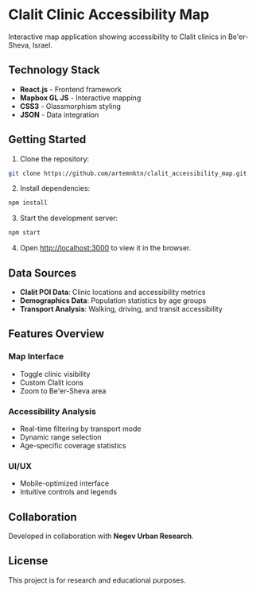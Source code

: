# Clalit Clinic Accessibility Map

Interactive map application showing accessibility to Clalit clinics in Be'er-Sheva, Israel.

## Technology Stack

- **React.js** - Frontend framework
- **Mapbox GL JS** - Interactive mapping
- **CSS3** - Glassmorphism styling
- **JSON** - Data integration

## Getting Started

1. Clone the repository:
```bash
git clone https://github.com/artemnktn/clalit_accessibility_map.git
```

2. Install dependencies:
```bash
npm install
```

3. Start the development server:
```bash
npm start
```

4. Open [http://localhost:3000](http://localhost:3000) to view it in the browser.

## Data Sources

- **Clalit POI Data**: Clinic locations and accessibility metrics
- **Demographics Data**: Population statistics by age groups
- **Transport Analysis**: Walking, driving, and transit accessibility

## Features Overview

### Map Interface
- Toggle clinic visibility
- Custom Clalit icons
- Zoom to Be'er-Sheva area

### Accessibility Analysis
- Real-time filtering by transport mode
- Dynamic range selection
- Age-specific coverage statistics

### UI/UX
- Mobile-optimized interface
- Intuitive controls and legends

## Collaboration

Developed in collaboration with **Negev Urban Research**.

## License

This project is for research and educational purposes.
